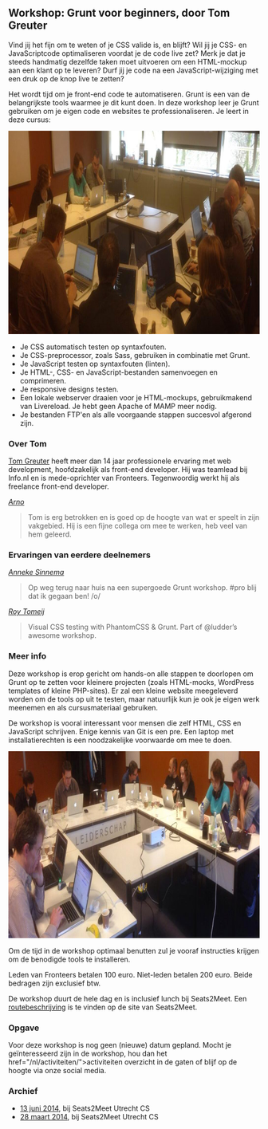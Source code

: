 <h2>Workshop: Grunt voor beginners, door Tom Greuter</h2>
<p>Vind jij het fijn om te weten of je CSS valide is, en blijft? Wil jij je CSS- en JavaScriptcode optimaliseren voordat je de code live zet? Merk je dat je steeds handmatig dezelfde taken moet uitvoeren om een HTML-mockup aan een klant op te leveren? Durf jij je code na een JavaScript-wijziging met een druk op de knop live te zetten?</p>
<p>Het wordt tijd om je front-end code te automatiseren. Grunt is een van de belangrijkste tools waarmee je dit kunt doen. In deze workshop leer je Grunt gebruiken om je eigen code en websites te professionaliseren. Je leert in deze cursus:</p>
<p class="figure full-width bordered"><img src="/_img/workshops/grunt-voor-beginners-tom-greuter/grunt-1.jpg" width="1024" height="408" loading="lazy" decoding="async" alt=""></p>
<ul>
<li>Je CSS automatisch testen op syntaxfouten.</li>
<li>Je CSS-preprocessor, zoals Sass, gebruiken in combinatie met Grunt.</li>
<li>Je JavaScript testen op syntaxfouten (linten).</li>
<li>Je HTML-, CSS- en JavaScript-bestanden samenvoegen en comprimeren.</li>
<li>Je responsive designs testen.</li>
<li>Een lokale webserver draaien voor je HTML-mockups, gebruikmakend van Livereload. Je hebt geen Apache of MAMP meer nodig.</li>
<li>Je bestanden FTP'en als alle voorgaande stappen succesvol afgerond zijn.</li>
</ul>
<h3>Over Tom</h3>
<p><a href="http://tomgreuter.nl">Tom Greuter</a> heeft meer dan 14 jaar professionele ervaring met web development, hoofdzakelijk als front-end developer. Hij was teamlead bij Info.nl en is mede-oprichter van Fronteers. Tegenwoordig werkt hij als freelance front-end developer.</p>
<p class="source"><cite><a href="http://nl.linkedin.com/in/tomgreuter">Arno</a></cite></p>
<blockquote>
<p>Tom is erg betrokken en is goed op de hoogte van wat er speelt in zijn vakgebied. Hij is een fijne collega om mee te werken, heb veel van hem geleerd.</p>
</blockquote>
<h3>Ervaringen van eerdere deelnemers</h3>
<p class="source"><cite><a href="https://twitter.com/asinnema/status/449589372309241856">Anneke Sinnema</a></cite></p>
<blockquote>
<p>Op weg terug naar huis na een supergoede Grunt workshop. #pro blij dat ik gegaan ben! /o/</p>
</blockquote>
<p class="source"><cite><a href="https://twitter.com/roy/status/449566641886863360">Roy Tomeij</a></cite></p>
<blockquote>
<p>Visual CSS testing with PhantomCSS &amp; Grunt. Part of @ludder’s awesome workshop.</p>
</blockquote>
<h3>Meer info</h3>
<p>Deze workshop is erop gericht om hands-on alle stappen te doorlopen om Grunt op te zetten voor kleinere projecten (zoals HTML-mocks, WordPress templates of kleine PHP-sites). Er zal een kleine website meegeleverd worden om de tools op uit te testen, maar natuurlijk kun je ook je eigen werk meenemen en als cursusmateriaal gebruiken.</p>
<p>De workshop is vooral interessant voor mensen die zelf HTML, CSS en JavaScript schrijven. Enige kennis van Git is een pre. Een laptop met installatierechten is een noodzakelijke voorwaarde om mee te doen.</p>
<p class="figure full-width bordered"><img src="/_img/workshops/grunt-voor-beginners-tom-greuter/grunt-2.jpg" width="1024" height="375" loading="lazy" decoding="async" alt=""></p>
<p>Om de tijd in de workshop optimaal benutten zul je vooraf instructies krijgen om de benodigde tools te installeren.</p>
<p>Leden van Fronteers betalen 100 euro. Niet-leden betalen 200 euro. Beide bedragen zijn exclusief btw.</p>
<p>De workshop duurt de hele dag en is inclusief lunch bij Seats2Meet. Een <a href="https://www.seats2meet.com/locations/85/Seats2meet_com_Utrecht_CS">routebeschrijving</a> is te vinden op de site van Seats2Meet.</p>
<h3>Opgave</h3>
<p>Voor deze workshop is nog geen (nieuwe) datum gepland. Mocht je geïnteresseerd zijn in de workshop, hou dan het href="/nl/activiteiten/">activiteiten overzicht</a> in de gaten of blijf op de hoogte via onze social media.</p>
<h3>Archief</h3>
<ul>
<li><a href="/nl/workshops-archief/grunt-voor-beginners-tom-greuter/13-juni-2014">13 juni 2014</a>, bij Seats2Meet Utrecht CS</li>
<li><a href="/nl/workshops-archief/grunt-voor-beginners-tom-greuter/28-maart-2014">28 maart 2014</a>, bij Seats2Meet Utrecht CS</li>
</ul>

